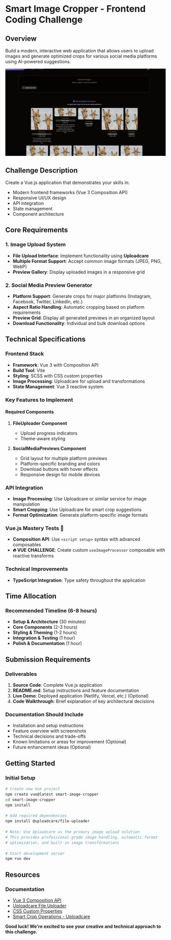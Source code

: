 # Smart Image Cropper - Frontend Coding Challenge

## Overview

Build a modern, interactive web application that allows users to upload images and generate optimized crops for various social media platforms using AI-powered suggestions.

![Just keep smiling](./Screenshot.png)

## Challenge Description

Create a Vue.js application that demonstrates your skills in:

- Modern frontend frameworks (Vue 3 Composition API)
- Responsive UI/UX design
- API integration
- State management
- Component architecture

## Core Requirements

### 1. Image Upload System

- **File Upload Interface**: Implement functionality using **Uploadcare**
- **Multiple Format Support**: Accept common image formats (JPEG, PNG, WebP)
- **Preview Gallery**: Display uploaded images in a responsive grid

### 2. Social Media Preview Generator

- **Platform Support**: Generate crops for major platforms (Instagram, Facebook, Twitter, LinkedIn, etc.)
- **Aspect Ratio Handling**: Automatic cropping based on platform requirements
- **Preview Grid**: Display all generated previews in an organized layout
- **Download Functionality**: Individual and bulk download options

## Technical Specifications

### Frontend Stack

- **Framework**: Vue 3 with Composition API
- **Build Tool**: Vite
- **Styling**: SCSS with CSS custom properties
- **Image Processing**: Uploadcare for upload and transformations
- **State Management**: Vue 3 reactive system

### Key Features to Implement

#### Required Components

1. **FileUploader Component**

   - Upload progress indicators
   - Theme-aware styling

2. **SocialMediaPreviews Component**
   - Grid layout for multiple platform previews
   - Platform-specific branding and colors
   - Download buttons with hover effects
   - Responsive design for mobile devices

### API Integration

- **Image Processing**: Use Uploadcare or similar service for image manipulation
- **Smart Cropping**: Use Uploadcare for smart crop suggestions
- **Format Optimization**: Generate platform-specific image formats

### Vue.js Mastery Tests 🎯

- **Composition API**: Use `<script setup>` syntax with advanced composables
- **🔥 VUE CHALLENGE**: Create custom `useImageProcessor` composable with reactive transforms

### Technical Improvements

- **TypeScript Integration**: Type safety throughout the application

## Time Allocation

### Recommended Timeline (6-8 hours)

- **Setup & Architecture** (30 minutes)
- **Core Components** (2-3 hours)
- **Styling & Theming** (1-2 hours)
- **Integration & Testing** (1 hour)
- **Polish & Documentation** (1 hour)

## Submission Requirements

### Deliverables

1. **Source Code**: Complete Vue.js application
2. **README.md**: Setup instructions and feature documentation
3. **Live Demo**: Deployed application (Netlify, Vercel, etc.) (Optional)
4. **Code Walkthrough**: Brief explanation of key architectural decisions

### Documentation Should Include

- Installation and setup instructions
- Feature overview with screenshots
- Technical decisions and trade-offs
- Known limitations or areas for improvement (Optional)
- Future enhancement ideas (Optional)

## Getting Started

### Initial Setup

```bash
# Create new Vue project
npm create vue@latest smart-image-cropper
cd smart-image-cropper
npm install

# Add required dependencies
npm install @uploadcare/file-uploader

# Note: Use Uploadcare as the primary image upload solution
# This provides professional-grade image handling, automatic format
# optimization, and built-in image transformations

# Start development server
npm run dev
```

## Resources

### Documentation

- [Vue 3 Composition API](https://vuejs.org/guide/extras/composition-api-faq.html)
- [Uploadcare File Uploader](https://uploadcare.com/docs/file-uploader/)
- [CSS Custom Properties](https://developer.mozilla.org/en-US/docs/Web/CSS/--*)
- [Smart Crop Operations - Uploadcare](https://uploadcare.com/docs/transformations/image/resize-crop/#operation-smart-crop)

**Good luck! We're excited to see your creative and technical approach to this challenge.**
